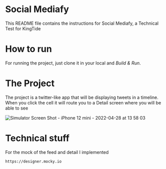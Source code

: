 # Social Mediafy 

This README file contains the instructions for Social Mediafy, a Technical Test for KingTide 

# How to run
For running the project, just clone it in your local and _Build & Run_.

# The Project
The project is a twitter-like app that will be displaying tweets in a timeline. When you click the cell it will route you to a Detail screen where you will be able to see 

![Simulator Screen Shot - iPhone 12 mini - 2022-04-28 at 13 58 03](https://user-images.githubusercontent.com/103285773/165826622-f1a78e4a-172c-4131-9c3c-4804a3c78134.png)

# Technical stuff

For the mock of the feed and detail I implemented

`https://designer.mocky.io`
